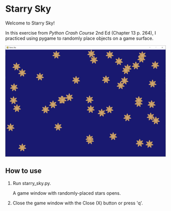 # Starry Sky
Welcome to Starry Sky!

In this exercise from _Python Crash Course_ 2nd Ed (Chapter 13 p. 264), I practiced using pygame to randomly place objects on a game surface.

![sample Starry Sky result](/images/sampleImage.png)

## How to use
1. Run starry_sky.py.

   A game window with randomly-placed stars opens.

2. Close the game window with the Close (X) button or press 'q'.
